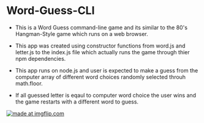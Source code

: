 # Word-Guess-CLI

- This is a Word Guess command-line game and its similar to the 80's Hangman-Style game which runs on a web browser.

- This app was created using constructor functions from word.js and letter.js to the index.js file which actually runs the game through thier npm dependencies.

- This app runs on node.js and user is expected to make a guess from the computer array of different word choices randomly selected throuh math.floor.

- If all guessed letter is eqaul to computer word choice the user wins and the game restarts with a different word to guess.

<a href="https://imgflip.com/gif/3fa4pg"><img src="https://i.imgflip.com/3fa4pg.gif" title="made at imgflip.com"/></a>